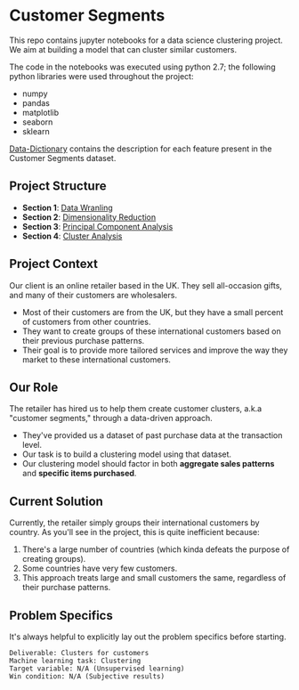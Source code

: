 # Customer Segments

This repo contains jupyter notebooks for a data science clustering project. We aim at building a model that can cluster similar customers.

The code in the notebooks was executed using python 2.7; the following python libraries were used throughout the project:

* numpy
* pandas
* matplotlib
* seaborn
* sklearn

[Data-Dictionary](Data-Dictionary.pdf) contains the description for each feature present in the Customer Segments dataset.

## Project Structure

- **Section 1**: [Data Wranling](1_Data_Wrangling.ipynb)
- **Section 2**: [Dimensionality Reduction](2_Dimensionality_Reduction.ipynb)
- **Section 3**: [Principal Component Analysis](3_Principal_Component_Analysis.ipynb)
- **Section 4**: [Cluster Analysis](4_Cluster_Analysis.ipynb)

## Project Context
Our client is an online retailer based in the UK. They sell all-occasion gifts, and many of their customers are wholesalers.

* Most of their customers are from the UK, but they have a small percent of customers from other countries.
* They want to create groups of these international customers based on their previous purchase patterns.
* Their goal is to provide more tailored services and improve the way they market to these international customers.

## Our Role
The retailer has hired us to help them create customer clusters, a.k.a "customer segments," through a data-driven approach.

* They've provided us a dataset of past purchase data at the transaction level.
* Our task is to build a clustering model using that dataset.
* Our clustering model should factor in both **aggregate sales patterns** and **specific items purchased**.


## Current Solution

Currently, the retailer simply groups their international customers by country. As you'll see in the project, this is quite inefficient because:

1. There's a large number of countries (which kinda defeats the purpose of creating groups).
2. Some countries have very few customers.
3. This approach treats large and small customers the same, regardless of their purchase patterns.

## Problem Specifics

It's always helpful to explicitly lay out the problem specifics before starting.

```
Deliverable: Clusters for customers
Machine learning task: Clustering
Target variable: N/A (Unsupervised learning)
Win condition: N/A (Subjective results)
```
